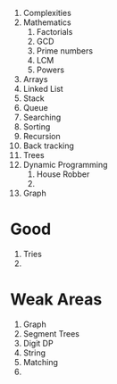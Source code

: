 

1. Complexities
2. Mathematics
   1. Factorials
   2. GCD
   3. Prime numbers
   4. LCM
   5. Powers
3. Arrays
4. Linked List
5. Stack
6. Queue
7. Searching
8. Sorting
9. Recursion
10. Back tracking
11. Trees
12. Dynamic Programming
    1. House Robber
    2. 
13. Graph

# Good

1. Tries
2. 

# Weak Areas

1. Graph
2. Segment Trees
3. Digit DP
4. String
5. Matching
6. 